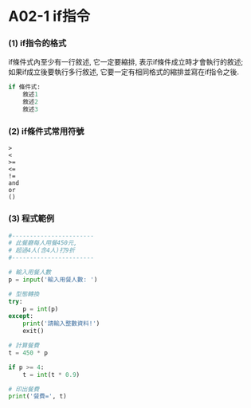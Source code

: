 # A02-1 if指令


### (1) if指令的格式

if條件式內至少有一行敘述, 它一定要縮排, 表示if條件成立時才會執行的敘述; <br/>
如果if成立後要執行多行敘述, 它要一定有相同格式的縮排並寫在if指令之後.<p/>

``` python
if 條件式:
    敘述1
    敘述2
    敘述3
```

### (2) if條件式常用符號
```
>
<
>=
<=
!=
and
or
()
```

### (3) 程式範例
``` python
#-----------------------
# 此餐廳每人用餐450元,
# 超過4人(含4人)打9折
#-----------------------

# 輸入用餐人數
p = input('輸入用餐人數: ')

# 型態轉換
try:
    p = int(p)
except:
    print('請輸入整數資料!')
    exit()

# 計算餐費
t = 450 * p

if p >= 4:
    t = int(t * 0.9)

# 印出餐費
print('餐費=', t)
```
